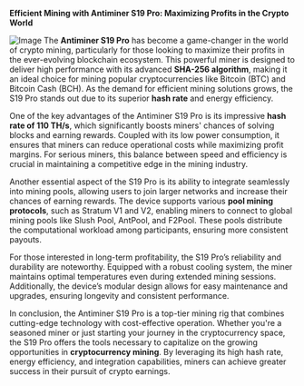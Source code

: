 **Efficient Mining with Antiminer S19 Pro: Maximizing Profits in the Crypto World**


![Image](https://github.com/user-attachments/assets/31692037-0104-4703-abd1-696b6a7dd41b)
The **Antiminer S19 Pro** has become a game-changer in the world of crypto mining, particularly for those looking to maximize their profits in the ever-evolving blockchain ecosystem. This powerful miner is designed to deliver high performance with its advanced **SHA-256 algorithm**, making it an ideal choice for mining popular cryptocurrencies like Bitcoin (BTC) and Bitcoin Cash (BCH). As the demand for efficient mining solutions grows, the S19 Pro stands out due to its superior **hash rate** and energy efficiency.

One of the key advantages of the Antiminer S19 Pro is its impressive **hash rate of 110 TH/s**, which significantly boosts miners' chances of solving blocks and earning rewards. Coupled with its low power consumption, it ensures that miners can reduce operational costs while maximizing profit margins. For serious miners, this balance between speed and efficiency is crucial in maintaining a competitive edge in the mining industry.

Another essential aspect of the S19 Pro is its ability to integrate seamlessly into mining pools, allowing users to join larger networks and increase their chances of earning rewards. The device supports various **pool mining protocols**, such as Stratum V1 and V2, enabling miners to connect to global mining pools like Slush Pool, AntPool, and F2Pool. These pools distribute the computational workload among participants, ensuring more consistent payouts.

For those interested in long-term profitability, the S19 Pro’s reliability and durability are noteworthy. Equipped with a robust cooling system, the miner maintains optimal temperatures even during extended mining sessions. Additionally, the device’s modular design allows for easy maintenance and upgrades, ensuring longevity and consistent performance.

In conclusion, the Antiminer S19 Pro is a top-tier mining rig that combines cutting-edge technology with cost-effective operation. Whether you're a seasoned miner or just starting your journey in the cryptocurrency space, the S19 Pro offers the tools necessary to capitalize on the growing opportunities in **cryptocurrency mining**. By leveraging its high hash rate, energy efficiency, and integration capabilities, miners can achieve greater success in their pursuit of crypto earnings.